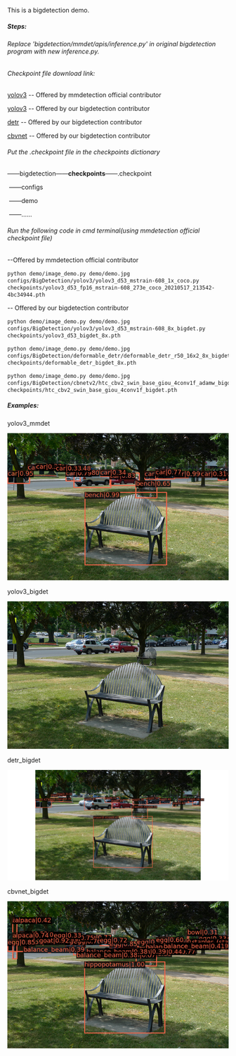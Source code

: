 This is a bigdetection demo. 

##### Steps:

###### Replace 'bigdetection/mmdet/apis/inference.py' in original bigdetection program with new inference.py.



###### Checkpoint file download link: 

[yolov3](https://download.openmmlab.com/mmdetection/v2.0/yolo/yolov3_d53_fp16_mstrain-608_273e_coco/yolov3_d53_fp16_mstrain-608_273e_coco_20210517_213542-4bc34944.pth)   -- Offered by mmdetection official contributor

[yolov3](https://big-detection.s3.us-west-2.amazonaws.com/bigdet_cpts/mmdetection_cpts/yolov3_d53_bigdet_8x.pth)   -- Offered by our bigdetection contributor

[detr](https://big-detection.s3.us-west-2.amazonaws.com/bigdet_cpts/mmdetection_cpts/deformable_detr_bigdet_8x.pth) -- Offered by our bigdetection contributor

[cbvnet](https://big-detection.s3.us-west-2.amazonaws.com/bigdet_cpts/mmdetection_cpts/htc_cbv2_swin_base_giou_4conv1f_bigdet.pth) -- Offered by our bigdetection contributor



###### Put the .checkpoint file in the checkpoints dictionary

——bigdetection——**checkpoints**——.checkpoint

​                              ——configs

​							  ——demo

​                              ——......



###### Run the following code in cmd terminal(using mmdetection official checkpoint file)

--Offered by mmdetection official contributor

```
python demo/image_demo.py demo/demo.jpg configs/BigDetection/yolov3/yolov3_d53_mstrain-608_1x_coco.py checkpoints/yolov3_d53_fp16_mstrain-608_273e_coco_20210517_213542-4bc34944.pth
```

-- Offered by our bigdetection contributor

```
python demo/image_demo.py demo/demo.jpg configs/BigDetection/yolov3/yolov3_d53_mstrain-608_8x_bigdet.py checkpoints/yolov3_d53_bigdet_8x.pth
```

```
python demo/image_demo.py demo/demo.jpg configs/BigDetection/deformable_detr/deformable_detr_r50_16x2_8x_bigdet.py checkpoints/deformable_detr_bigdet_8x.pth
```

```
python demo/image_demo.py demo/demo.jpg configs/BigDetection/cbnetv2/htc_cbv2_swin_base_giou_4conv1f_adamw_bigdet.py checkpoints/htc_cbv2_swin_base_giou_4conv1f_bigdet.pth
```

##### Examples:

yolov3_mmdet

![yolov3_mmdet](yolov3_mmdet.png)

yolov3_bigdet

![yolov3_bigdet](yolov3_bigdet.png)

detr_bigdet

![detr_bigdet](detr_bigdet.png)

cbvnet_bigdet

![cbvnet_bigdet](cbvnet_bigdet.png)
